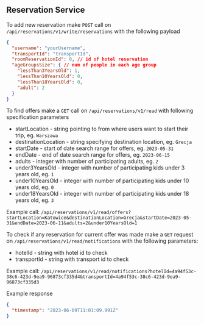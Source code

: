 ## Reservation Service

To add new reservation make `POST` call on `/api/reservations/v1/write/reservations`
with the following payload
```json
{
  "username": "yourUsername",
  "transportId": "transportId",
  "roomReservationId": 0, // id of hotel reservation
  "ageGroupsSize": { // num of people in each age group
    "lessThan3YearsOld": 1,
    "lessThan10YearsOld": 0,
    "lessThan18YearsOld": 0,
    "adult": 2
  }
}
```

To find offers make a `GET` call on `/api/reservations/v1/read` with following specification parameters
- startLocation - string pointing to from where users want to start their trip, eg. `Warszawa`
- destinationLocation - string specifying destination location, eg. `Grecja`
- startDate - start of date search range for offers, eg. `2023-05-31`
- endDate - end of date search range for offers, eg. `2023-06-15`
- adults - integer with number of participating adults, eg. `2`
- under3YearsOld - integer with number of participating kids under 3 years old, eg. `1`
- under10YearsOld - integer with number of participating kids under 10 years old, eg. `0`
- under18YearsOld - integer with number of participating kids under 18 years old, eg. `3`

Example call: `/api/reservations/v1/read/offers?startLocation=Katowice&destinationLocation=Grecja&startDate=2023-05-31&endDate=2023-06-11&adults=2&under10YearsOld=1`

To check if any reservation for current offer was made make a `GET` request on `/api/reservations/v1/read/notifications` with the following parameters:
- hotelId - string with hotel id to check
- transportId - string with transport id to check 

Example call: `/api/reservations/v1/read/notifications?hotelId=4a94f53c-38c6-423d-9ea9-96873cf335d4&transportId=4a94f53c-38c6-423d-9ea9-96873cf335d3`

Example response
```json
{
  "timestamp": "2023-06-09T11:01:09.991Z"
}
```
